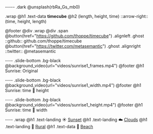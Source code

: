 ----- .dark
@unsplash(rbRa_Gs_mb0) 

.wrap
 @h1 .text-data **timecube**
 @h2 (length, height, time) ::arrow-right:: (time, height, length)


@footer
 @div .wrap @div .span
  @button(href="https://github.com/thoppe/timecube") .alignleft .ghost
   ::github:: github.com/thoppe/timecube
  @button(href="https://twitter.com/metasemantic") .ghost .alignright
   ::twitter:: @metasemantic 

---- .slide-bottom .bg-black
@background_video(url="videos/sunrise1_frames.mp4")
@footer @h1 Sunrise: Original 

---- .slide-bottom .bg-black
@background_video(url="videos/sunrise1_width.mp4")
@footer @h1 Sunrise: time :twisted_rightwards_arrows: height

---- .slide-bottom .bg-black
@background_video(url="videos/sunrise1_height.mp4")
@footer @h1 Sunrise: time :twisted_rightwards_arrows: width

---- .wrap
@h1 .text-landing :sunny: [Sunset](sunset.html)
@h1 .text-landing :cloud: [Clouds](clouds.html)
@h1 .text-landing :leaves: [Rural](rural.html)
@h1 .text-data :ocean: [Beach](beach.html)


